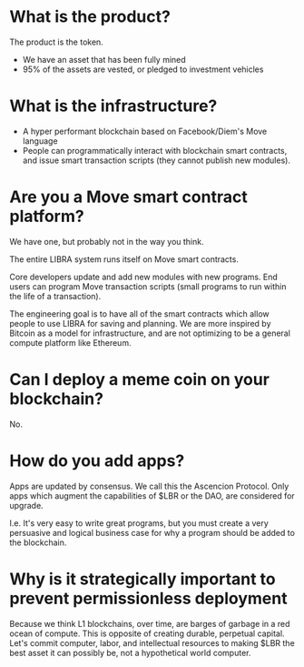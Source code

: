 # What is the product?
The product is the token.
- We have an asset that has been fully mined
- 95% of the assets are vested, or pledged to investment vehicles

# What is the infrastructure?
- A hyper performant blockchain based on Facebook/Diem's Move language
- People can programmatically interact with blockchain smart contracts, and issue smart transaction scripts (they cannot publish new modules).

# Are you a Move smart contract platform?
We have one, but probably not in the way you think.

The entire LIBRA system runs itself on Move smart contracts.

Core developers update and add new modules with new programs. End users can program Move transaction scripts (small programs to run within the life of a transaction).

The engineering goal is to have all of the smart contracts which allow people to use LIBRA for saving and planning. We are more inspired by Bitcoin as a model for infrastructure, and are not optimizing to be a general compute platform like Ethereum.

# Can I deploy a meme coin on your blockchain?
No.

# How do you add apps?

Apps are updated by consensus. We call this the Ascencion Protocol. Only apps which augment the capabilities of $LBR or the DAO, are considered for upgrade.

I.e. It's very easy to write great programs, but you must create a very persuasive and logical business case for why a program should be added to the blockchain.

# Why is it strategically important to prevent permissionless deployment
Because we think L1 blockchains, over time, are barges of garbage in a red ocean of compute. This is opposite of creating durable, perpetual capital. Let's commit computer, labor, and intellectual resources to making $LBR the best asset it can possibly be, not a hypothetical world computer.

